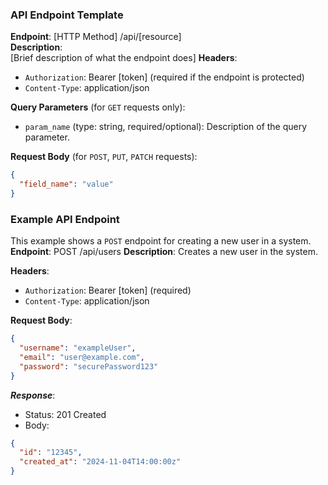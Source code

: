 ### API Endpoint Template
**Endpoint**: 
[HTTP Method] /api/[resource]  
**Description**:  
[Brief description of what the endpoint does]
**Headers**:
- `Authorization`: Bearer [token] (required if the endpoint is protected)
- `Content-Type`: application/json

**Query Parameters** (for `GET` requests only):
- `param_name` (type: string, required/optional): Description of the query parameter.

**Request Body** (for `POST`, `PUT`, `PATCH` requests):
```json
{
  "field_name": "value" 
}
```

### Example API Endpoint
This example shows a `POST` endpoint for creating a new user in a system.
**Endpoint**: POST /api/users
**Description**: Creates a new user in the system.

**Headers**:
- `Authorization`: Bearer [token] (required)
- `Content-Type`: application/json

**Request Body**:
```json
{
  "username": "exampleUser", 
  "email": "user@example.com", 
  "password": "securePassword123" 
}
```
***Response***:
- Status: 201 Created
- Body:
```json
{
  "id": "12345", 
  "created_at": "2024-11-04T14:00:00z" 
}
```
